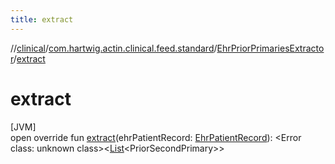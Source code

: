 ```yaml
---
title: extract
---
```

//[clinical](../../../index.html)/[com.hartwig.actin.clinical.feed.standard](../index.html)/[EhrPriorPrimariesExtractor](index.html)/[extract](extract.html)



# extract



[JVM]\
open override fun [extract](extract.html)(ehrPatientRecord: [EhrPatientRecord](../-ehr-patient-record/index.html)): &lt;Error class: unknown class&gt;&lt;[List](https://kotlinlang.org/api/latest/jvm/stdlib/kotlin.collections/-list/index.html)&lt;PriorSecondPrimary&gt;&gt;




